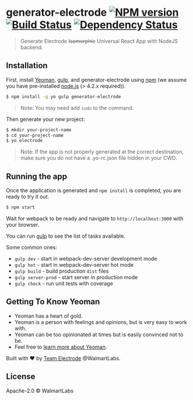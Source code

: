 # generator-electrode [![NPM version][npm-image]][npm-url] [![Build Status][travis-image]][travis-url] [![Dependency Status][daviddm-image]][daviddm-url]
> Generate Electrode ~~Isomorphic~~ Universal React App with NodeJS backend.

## Installation

First, install [Yeoman], [gulp], and generator-electrode using [npm] (we assume you have pre-installed [node.js] (> 4.2.x required)).

```bash
$ npm install -g yo gulp generator-electrode
```

> Note: You may need add `sudo` to the command.

Then generate your new project:

```bash
$ mkdir your-project-name
$ cd your-project-name
$ yo electrode
```
> Note: If the app is not properly generated at the correct destination, make sure you do not have a .yo-rc.json file hidden in your CWD.

## Running the app

Once the application is generated and `npm install` is completed, you are ready to try it out.

```bash
$ npm start
```

Wait for webpack to be ready and navigate to `http://localhost:3000` with your browser.

You can run [gulp] to see the list of tasks available.

Some common ones:

  - `gulp dev` - start in webpack-dev-server development mode
  - `gulp hot` - start in webpack-dev-server hot mode
  - `gulp build` - build production `dist` files
  - `gulp server-prod` - start server in production mode
  - `gulp check` - run unit tests with coverage

## Getting To Know Yeoman

 * Yeoman has a heart of gold.
 * Yeoman is a person with feelings and opinions, but is very easy to work with.
 * Yeoman can be too opinionated at times but is easily convinced not to be.
 * Feel free to [learn more about Yeoman](http://yeoman.io/).

Built with :heart: by [Team Electrode](https://github.com/orgs/electrode-io/people) @WalmartLabs.

## License

Apache-2.0 © WalmartLabs


[npm-image]: https://badge.fury.io/js/generator-electrode.svg
[npm-url]: https://npmjs.org/package/generator-electrode
[travis-image]: https://travis-ci.org/electrode-io/generator-electrode.svg?branch=master
[travis-url]: https://travis-ci.org/electrode-io/generator-electrode
[daviddm-image]: https://david-dm.org/electrode-io/generator-electrode.svg?theme=shields.io
[daviddm-url]: https://david-dm.org/electrode-io/generator-electrode
[gulp]: http://gulpjs.com/
[Yeoman]: http://yeoman.io
[npm]: https://www.npmjs.com/
[node.js]: https://nodejs.org/
